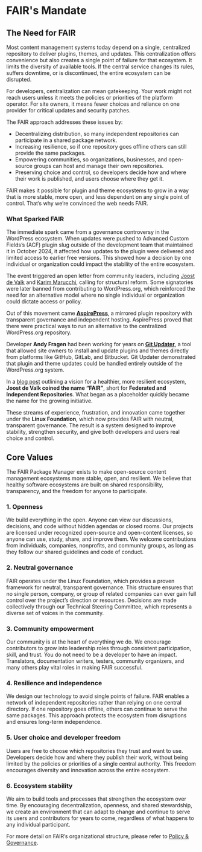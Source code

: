 # FAIR's Mandate

## **The Need for FAIR**

Most content management systems today depend on a single, centralized repository to deliver plugins, themes, and updates. This centralization offers convenience but also creates a single point of failure for that ecosystem. It limits the diversity of available tools. If the central service changes its rules, suffers downtime, or is discontinued, the entire ecosystem can be disrupted.

For developers, centralization can mean gatekeeping. Your work might not reach users unless it meets the policies or priorities of the platform operator. For site owners, it means fewer choices and reliance on one provider for critical updates and security patches.

The FAIR approach addresses these issues by:

* Decentralizing distribution, so many independent repositories can participate in a shared package network.  
* Increasing resilience, so if one repository goes offline others can still provide the same packages.  
* Empowering communities, so organizations, businesses, and open-source groups can host and manage their own repositories.  
* Preserving choice and control, so developers decide how and where their work is published, and users choose where they get it.

FAIR makes it possible for plugin and theme ecosystems to grow in a way that is more stable, more open, and less dependent on any single point of control. That’s why we’re convinced the web needs FAIR.

### **What Sparked FAIR**

The immediate spark came from a governance controversy in the WordPress ecosystem. When updates were pushed to Advanced Custom Fields’s (ACF) plugin slug outside of the development team that maintained it in October 2024, it affected how updates to the plugin were delivered and limited access to earlier free versions. This showed how a decision by one individual or organization could impact the stability of the entire ecosystem.

The event triggered an open letter from community leaders, including [Joost de Valk](https://joost.blog/wordpress-leadership/) and [Karim Marucchi](https://marucchi.com/wordpress-leadership-continued/), calling for structural reform. Some signatories were later banned from contributing to WordPress.org, which reinforced the need for an alternative model where no single individual or organization could dictate access or policy.

Out of this movement came [**AspirePress**](https://aspirepress.org/), a mirrored plugin repository with transparent governance and independent hosting. AspirePress proved that there were practical ways to run an alternative to the centralized WordPress.org repository.

Developer **Andy Fragen** had been working for years on [**Git Updater**](https://git-updater.com/), a tool that allowed site owners to install and update plugins and themes directly from platforms like GitHub, GitLab, and Bitbucket. Git Updater demonstrated that plugin and theme updates could be handled entirely outside of the WordPress.org system.

In a [blog post](https://joost.blog/wordpress-leadership/) outlining a vision for a healthier, more resilient ecosystem, **Joost de Valk coined the name “FAIR”**, short for **Federated and Independent Repositories**. What began as a placeholder quickly became the name for the growing initiative.

These streams of experience, frustration, and innovation came together under the **Linux Foundation**, which now provides FAIR with neutral, transparent governance. The result is a system designed to improve stability, strengthen security, and give both developers and users real choice and control.

## **Core Values**

The FAIR Package Manager exists to make open-source content management ecosystems more stable, open, and resilient. We believe that healthy software ecosystems are built on shared responsibility, transparency, and the freedom for anyone to participate.

### **1\. Openness**

We build everything in the open. Anyone can view our discussions, decisions, and code without hidden agendas or closed rooms. Our projects are licensed under recognized open-source and open-content licenses, so anyone can use, study, share, and improve them. We welcome contributions from individuals, companies, nonprofits, and community groups, as long as they follow our shared guidelines and code of conduct.

### **2\. Neutral governance**

FAIR operates under the Linux Foundation, which provides a proven framework for neutral, transparent governance. This structure ensures that no single person, company, or group of related companies can ever gain full control over the project’s direction or resources. Decisions are made collectively through our Technical Steering Committee, which represents a diverse set of voices in the community.

### **3\. Community empowerment**

Our community is at the heart of everything we do. We encourage contributors to grow into leadership roles through consistent participation, skill, and trust. You do not need to be a developer to have an impact. Translators, documentation writers, testers, community organizers, and many others play vital roles in making FAIR successful.

### **4\. Resilience and independence**

We design our technology to avoid single points of failure. FAIR enables a network of independent repositories rather than relying on one central directory. If one repository goes offline, others can continue to serve the same packages. This approach protects the ecosystem from disruptions and ensures long-term independence.

### **5\. User choice and developer freedom**

Users are free to choose which repositories they trust and want to use. Developers decide how and where they publish their work, without being limited by the policies or priorities of a single central authority. This freedom encourages diversity and innovation across the entire ecosystem.

### **6\. Ecosystem stability**

We aim to build tools and processes that strengthen the ecosystem over time. By encouraging decentralization, openness, and shared stewardship, we create an environment that can adapt to change and continue to serve its users and contributors for years to come, regardless of what happens to any individual participant.

For more detail on FAIR’s organizational structure, please refer to [Policy & Governance](https://fair.pm/governance/).

